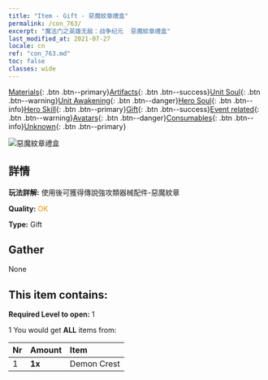 ```yaml
---
title: "Item - Gift - 惡魔紋章禮盒"
permalink: /con_763/
excerpt: "魔法门之英雄无敌：战争纪元  惡魔紋章禮盒"
last_modified_at: 2021-07-27
locale: cn
ref: "con_763.md"
toc: false
classes: wide
---
```

 [Materials](/ItemsCN/){: .btn .btn--primary}[Artifacts](/ItemsCN/Artifacts/){: .btn .btn--success}[Unit Soul](/ItemsCN/UnitSoul/){: .btn .btn--warning}[Unit Awakening](/ItemsCN/UnitAwakening/){: .btn .btn--danger}[Hero Soul](/ItemsCN/HeroSoul/){: .btn .btn--info}[Hero Skill](/ItemsCN/HeroSkill/){: .btn .btn--primary}[Gift](/ItemsCN/Gift/){: .btn .btn--success}[Event related](/ItemsCN/Events/){: .btn .btn--warning}[Avatars](/ItemsCN/Avatars/){: .btn .btn--danger}[Consumables](/ItemsCN/Consumables/){: .btn .btn--info}[Unknown](/ItemsCN/Unknown/){: .btn .btn--primary}

 ![惡魔紋章禮盒](/images/e/equip_emowenzhang.png)

## 詳情
 **玩法詳解:** 使用後可獲得傳說強攻類器械配件-惡魔紋章

 **Quality:** <span style="color: #FF8C00">OK</span>

 **Type:** Gift

## Gather

  None

## This item contains:

 **Required Level to open:** 1

 1 You would get **ALL** items  from:

  | Nr | Amount |     Item    |
  |:---|:-------|:------------|
  | 1 |  **1x** | Demon Crest |  | 
